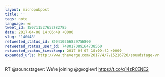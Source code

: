```yaml
---
layout: micropubpost
title: ''
tags: note
language: en
tweet_id: 850711527652982785
date: 2017-04-08 14:06:48 +0000
slug: '140648'
retweeted_status_id: 850410266839756800
retweeted_status_user_id: 748017089164738560
retweeted_status_timestamp: 2017-04-07 18:09:42 +0000
expanded_urls: http://www.theverge.com/2017/4/7/15216720/soundstage-vr-developer-logan-olson-joins-google,http://www.theverge.com/2017/4/7/15216720/soundstage-vr-developer-logan-olson-joins-google
---
```

RT @soundstagevr: We're joining @googlevr! https://t.co/q14zRCENE2
